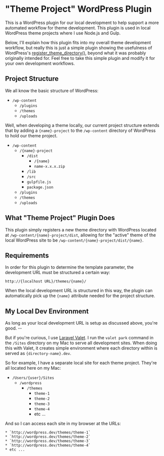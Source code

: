 # "Theme Project" WordPress Plugin

This is a WordPress plugin for our local development to help support a more automated workflow for theme development. This plugin is used in local WordPress theme projects where I use Node.js and Gulp.

Below, I'll explain how this plugin fits into my overall theme development workflow, but really this is just a simple plugin showing the usefulness of WordPress's [register_theme_directory()](https://codex.wordpress.org/Function_Reference/register_theme_directory), beyond what it was probably originally intended for. Feel free to take this simple plugin and modify it for your own development workflows.

## Project Structure

We all know the basic structure of WordPress:

* `/wp-content`
	* `/plugins`
	* `/themes`
	* `/uploads`

Well, when developing a theme locally, our current project structure extends that by adding a `{name}-project` to the `/wp-content` directory of WordPress to hold our theme project.

* `/wp-content`
	* `/{name}-project`
		* `/dist`
			* `/{name}`
			* `name-x.x.x.zip`
		* `/lib`
		* `/src`
		* `gulpfile.js`
		* `package.json`
	* `/plugins`
	* `/themes`
	* `/uploads`

## What "Theme Project" Plugin Does

This plugin simply registers a new theme directory with WordPress located at `/wp-content/{name}-project/dist`, allowing for the "active" theme of the local WordPress site to be `/wp-content/{name}-project/dist/{name}`.

## Requirements

In order for this plugin to determine the template parameter, the development URL must be structured a certain way:

 	http://{localhost URL}/themes/{name}/

When the local development URL is structured in this way, the plugin can automatically pick up the `{name}` attribute needed for the project structure.

## My Local Dev Environment

As long as your local development URL is setup as discussed above, you're good. --

But if you're curious, I use [Laravel Valet](https://laravel.com/docs/valet). I run the `valet park` command in the `/Sites` directory on my Mac to serve all development sites. When doing this with Valet, it creates simple environment where each directory within is served as `{directory-name}.dev`.

So for example, I have a separate local site for each theme project. They're all located here on my Mac:

* `/Users/{user}/Sites`
	* `/wordpress`
		* `/themes`
			* `theme-1`
			* `theme-2`
			* `theme-3`
			* `theme-4`
			* etc ...

And so I can access each site in my browser at the URLs:

	* `http://wordpress.dev/themes/theme-1`
	* `http://wordpress.dev/themes/theme-2`
	* `http://wordpress.dev/themes/theme-3`
	* `http://wordpress.dev/themes/theme-4`
	* etc ...
